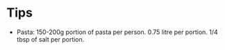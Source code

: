 # Tips

- Pasta: 150-200g portion of pasta per person. 0.75 litre per portion. 1/4 tbsp of salt per portion.

# 
